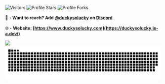 <img src="https://komarev.com/ghpvc/?username=DuckySoLucky&label=Profile%20Views&color=008042&style=flat&label=Visitors" alt="Visitors"></a>
<img src="https://img.shields.io/badge/dynamic/json?&label=Total%20Stars&color=008042&style=flat&style=for-the-badge&query=%24.stars&url=https://api.github-star-counter.workers.dev/user/DuckySoLucky" alt="Profile Stars"></a>
<img src="https://img.shields.io/badge/dynamic/json?&label=Total%20Forks&color=008042&style=flat&style=for-the-badge&query=%24.forks&url=https://api.github-star-counter.workers.dev/user/DuckySoLucky" alt="Profile Forks"></a>

📩・**Want to reach? Add [@duckysolucky](https://discord.com/users/486155512568741900) on [Discord](https://discord.gg/d6FmQuMCxP)**
</a> </p>
🌐・**Website: [https://www.duckysolucky.com](https://duckysolucky.is-a.dev/)**

<a href="https://www.youtube.com/watch?v=o-YBDTqX_ZU" target="_blank"> <img src="https://discord.c99.nl/widget/theme-3/486155512568741900.png"/></a>
<a href="https://www.youtube.com/watch?v=o-YBDTqX_ZU" target="_blank"><img src="https://github.com/DuckySoLucky/DuckySoLucky/blob/output/github-contribution-grid-snake-dark.svg?palette=github-dark" alt="sneke"></a>
 
